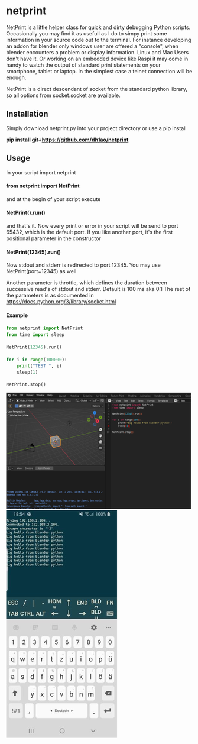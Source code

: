 # netprint

NetPrint is a little helper class for quick and dirty debugging Python scripts. Occasionally you may find it as usefull as I do to simpy print some information in your
source code out to the terminal. For instance developing an addon for blender only windows user are offered a "console", when blender encounters a problem or display
information. Linux and Mac Users don't have it. Or working on an embedded device like Raspi it may come in handy to watch the output of standard print statements on your 
smartphone, tablet or laptop. In the simplest case a telnet connection will be enough. 

NetPrint is a direct descendant of socket from the standard python library, so all options from socket.socket are available.

## Installation
Simply download netprint.py into your project directory or use a pip install

**pip install git+https://github.com/dh1ao/netprint**

## Usage
In your script import netprint
#### from netprint import NetPrint

and at the begin of your script execute
#### NetPrint().run()
and that's it. Now every print or error in your script will be send to port 65432, which is the default port.
If you like another port, it's the first positional parameter in the constructor
#### NetPrint(12345).run()
Now stdout and stderr is redirected to port 12345. You may use NetPrint(port=12345) as well

Another parameter is throttle, which defines the duration between successive read's of stdout and stderr. Default is 100 ms aka 0.1
The rest of the parameters is as documented in https://docs.python.org/3/library/socket.html

#### Example
```python
from netprint import NetPrint
from time import sleep

NetPrint(12345).run()

for i in range(100000):  
    print("TEST ", i)  
    sleep(1)

NetPrint.stop()
```

![blender_screen](blendernetprint.png)
![blender_smart](Screenshot_20211227-185459_JuiceSSH.jpg)
